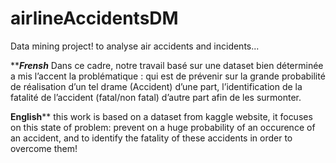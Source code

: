 # airlineAccidentsDM
Data mining project! to analyse air accidents and incidents...

*****************Frensh***************
Dans ce cadre, notre travail basé sur une dataset bien déterminée a mis l’accent la problématique :
qui est de prévenir sur la grande probabilité de réalisation d’un tel drame (Accident)
d’une part, l’identification de la fatalité de l’accident (fatal/non fatal) d’autre part afin de les
surmonter.



****************English******************
this work is based on a dataset from kaggle website, it focuses on this state of problem:
prevent on a huge probability of an occurence of an accident, and to identify the fatality of these accidents in order to overcome them!
